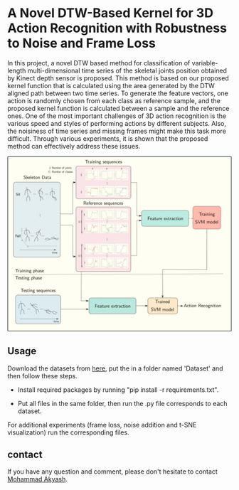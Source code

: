 # A Novel DTW-Based Kernel for 3D Action Recognition with Robustness to Noise and Frame Loss

In this project, a novel DTW based method for classification of variable-length multi-dimensional time series of the skeletal joints position obtained by Kinect depth sensor is proposed. This method is based on our proposed kernel function that is calculated using the area generated by the DTW aligned path between two time series. To generate the feature vectors, one action is randomly chosen from each class as reference sample, and the proposed kernel function is calculated between a sample and the reference ones. One of the most important challenges of 3D action recognition is the various speed and styles of performing actions by different subjects. Also, the noisiness of time series and missing frames might make this task more difficult. Through various experiments, it is shown that the proposed method can effectively address these issues.

![the overall](img/main_over.png)

## Usage

Download the datasets from [here](https://drive.google.com/drive/folders/1n-OZ9Eq8Nf0-oi_6xThwzkbfUyKgwN9a?usp=sharing), put the in a folder named 'Dataset' and then follow these steps.

- Install required packages by running "pip install -r requirements.txt".

- Put all files in the same folder, then run the .py file corresponds to each dataset.

For additional experiments (frame loss, noise addition and t-SNE visualization) run the corresponding files.

## contact

If you have any question and comment, please don't hesitate to contact [Mohammad Akyash](mailto:mh_akyash@yahoo.com).
